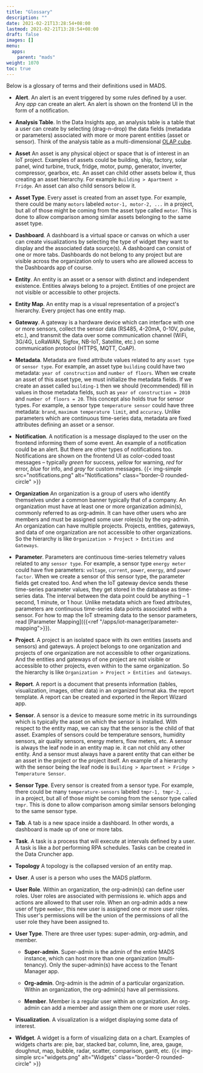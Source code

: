```yaml
---
title: "Glossary"
description: ""
date: 2021-02-21T13:28:54+08:00
lastmod: 2021-02-21T13:28:54+08:00
draft: false
images: []
menu:
  apps:
    parent: "mads"
weight: 1070
toc: true
---
```


Below is a glossary of terms and their definitions used in MADS.

* **Alert**. An alert is an event triggered by some rules defined by a user. Any _app_ can create an alert. An alert is shown on the frontend UI in the form of a notification.

* **Analysis Table**. In the Data Insights app, an analysis table is a table that a user can create by selecting (drag-n-drop) the data fields (metadata or parameters) associated with more or more parent entities (asset or sensor). Think of the analysis table as a multi-dimensional [OLAP cube](https://en.wikipedia.org/wiki/OLAP_cube).

* **Asset** An asset is any physical object or space that is of interest in an IoT project. Examples of assets could be building, ship, factory, solar panel, wind turbine, truck, fridge, motor, pump, generator, inverter, compressor, gearbox, etc. An asset can child other assets below it, thus creating an asset hierarchy. For example `Building > Apartment > Fridge`. An asset can also child sensors below it.

* **Asset Type**. Every asset is created from an asset type. For example, there could be many `motors` labeled `motor-1, motor-2, ...` in a project, but all of those might be coming from the asset type called `motor`. This is done to allow comparison among similar assets belonging to the same asset type.

* **Dashboard**. A dashboard is a virtual space or canvas on which a user can create visualizations by selecting the type of widget they want to display and the associated data source(s). A dashboard can consist of one or more tabs. Dashboards do not belong to any project but are visible across the organization only to users who are allowed access to the Dashboards app of course.

* **Entity**. An entity is an asset or a sensor with distinct and independent existence. Entities always belong to a project. Entities of one project are not visible or accessible to other projects.

* **Entity Map**. An entity map is a visual representation of a project's hierarchy. Every project has one entity map.

* **Gateway**. A gateway is a hardware device which can interface with one or more sensors, collect the sensor data (RS485, 4-20mA, 0-10V, pulse, etc.), and transmit the data over some communication channel (WiFi, 3G/4G, LoRaWAN, Sigfox, NB-IoT, Satellite, etc.) on some communication protocol (HTTPS, MQTT, CoAP).

* **Metadata**. Metadata are fixed attribute values related to any `asset type` or `sensor type`. For example, an asset type `building` could have two metadata: `year of construction` and `number of floors`. When we create an asset of this asset type, we must initialize the metadata fields. If we create an asset called `building-1` then we should (recommended) fill in values in those metadata fields, such as `year of construction = 2010` and `number of floors = 20`. This concept also holds true for sensor types. For example, a sensor type `temperature sensor` could have three metadata: `brand`, `maximum temperature limit`, and `accuracy`. Unlike parameters which are continuous time-series data, metadata are fixed attributes defining an asset or a sensor.

* **Notification**. A notification is a message displayed to the user on the frontend informing them of some event. An example of a notification could be an alert. But there are other types of notifications too. Notifications are shown on the frontend UI as color-coded toast messages – typically _green_ for success, _yellow_ for warning, _red_ for error, _blue_ for info, and _gray_ for custom messages.
{{< img-simple src="notifications.png" alt="Notifications" class="border-0 rounded-circle" >}}

* **Organization** An organization is a group of users who identify themselves under a common banner typically that of a company. An organization must have at least one or more organization admin(s), commonly referred to as org-admin. It can have other users who are members and must be assigned some user roles(s) by the org-admin. An organization can have multiple projects. Projects, entities, gateways, and data of one organization are not accessible to other organizations. So the hierarchy is like `Organization > Project > Entities and Gateways`.

* **Parameter**. Parameters are continuous time-series telemetry values related to any `sensor type`. For example, a sensor type `energy meter` could have five parameters: `voltage`, `current`, `power`, `energy`, and `power factor`. When we create a sensor of this sensor type, the parameter fields get created too. And when the IoT gateway device sends these time-series parameter values, they get stored in the database as time-series data. The interval between the data point could be anything – 1 second, 1 minute, or 1 hour. Unlike metadata which are fixed attributes, parameters are continuous time-series data points associated with a sensor. For how to map the IoT streaming data to the sensor parameters, read [Parameter Mapping]({{<ref "/apps/iot-manager/parameter-mapping">}}).

* **Project**. A project is an isolated space with its own entities (assets and sensors) and gateways. A project belongs to one organization and projects of one organization are not accessible to other organizations. And the entities and gateways of one project are not visible or accessible to other projects, even within to the same organization. So the hierarchy is like `Organization > Project > Entities and Gateways`.

* **Report**. A report is a document that presents information (tables, visualization, images, other data) in an organized format aka. the report template. A report can be created and exported in the Report Wizard app.

* **Sensor**. A sensor is a device to measure some metric in its surroundings which is typically the asset on which the sensor is installed. With respect to the entity map, we can say that the sensor is the child of that asset. Examples of sensors could be temperature sensors, humidity sensors, air quality sensors, energy meters, flow meters, etc. A sensor is always the leaf node in an entity map ie. it can not child any other entity. And a sensor must always have a parent entity that can either be an asset in the project or the project itself. An example of a hierarchy with the sensor being the leaf node is `Building > Apartment > Fridge > Temperature Sensor`.

* **Sensor Type**. Every sensor is created from a sensor type. For example, there could be many `temperature-sensors` labeled `tmpr-1, tmpr-2, ...` in a project, but all of those might be coming from the sensor type called `tmpr`. This is done to allow comparison among similar sensors belonging to the same sensor type.

* **Tab**. A tab is a new space inside a dashboard. In other words, a dashboard is made up of one or more tabs.

* **Task**. A task is a process that will execute at intervals defined by a user. A task is like a _bot_ performing RPA schedules. Tasks can be created in the Data Cruncher app.

* **Topology** A topology is the collapsed version of an entity map.

* **User**. A user is a person who uses the MADS platform.

* **User Role**. Within an organization, the org-admin(s) can define user roles. User roles are associated with permissions ie. which apps and actions are allowed to that user role. When an org-admin adds a new user of type `member`, this new user is assigned one or more user roles. This user's permissions will be the union of the permissions of all the user role they have been assigned to.

* **User Type**. There are three user types: super-admin, org-admin, and member.

  * **Super-admin**. Super-admin is the admin of the entire MADS instance, which can host more than one organization (multi-tenancy). Only the super-admin(s) have access to the Tenant Manager app.

  * **Org-admin**. Org-admin is the admin of a particular organization. Within an organization, the org-admin(s) have all permissions.

  * **Member**. Member is a regular user within an organization. An org-admin can add a member and assign them one or more user roles.

* **Visualization**. A visualization is a widget displaying some data of interest.

* **Widget**. A widget is a form of visualizing data on a chart. Examples of widgets charts are: pie, bar, stacked bar, column, line, area, gauge, doughnut, map, bubble, radar, scatter, comparison, gantt, etc.
{{< img-simple src="widgets.png" alt="Widgets" class="border-0 rounded-circle" >}}
